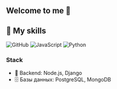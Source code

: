 ## Welcome to me 👋

## 🎯 My skills

![GitHub](https://img.shields.io/badge/GitHub-blue?logo=github&logoColor=white)
![JavaScript](https://img.shields.io/badge/JavaScript-blue?logo=javascript&logoColor=white)
![Python](https://img.shields.io/badge/Python-blue?logo=python&logoColor=white)

### Stack
* 🏢 Backend: Node.js, Django
* 🗄️ Базы данных: PostgreSQL, MongoDB
